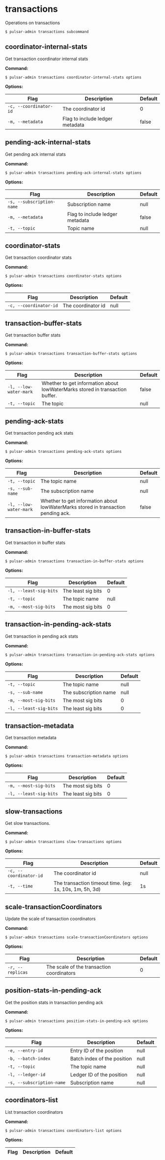 # transactions

Operations on transactions


```shell
$ pulsar-admin transactions subcommand
```



## coordinator-internal-stats

Get transaction coordinator internal stats

**Command:**

```shell
$ pulsar-admin transactions coordinator-internal-stats options
```

**Options:**

|Flag|Description|Default|
|---|---|---|
| `-c, --coordinator-id` | The coordinator id|0||
| `-m, --metadata` | Flag to include ledger metadata|false||


## pending-ack-internal-stats

Get pending ack internal stats

**Command:**

```shell
$ pulsar-admin transactions pending-ack-internal-stats options
```

**Options:**

|Flag|Description|Default|
|---|---|---|
| `-s, --subscription-name` | Subscription name|null||
| `-m, --metadata` | Flag to include ledger metadata|false||
| `-t, --topic` | Topic name|null||


## coordinator-stats

Get transaction coordinator stats

**Command:**

```shell
$ pulsar-admin transactions coordinator-stats options
```

**Options:**

|Flag|Description|Default|
|---|---|---|
| `-c, --coordinator-id` | The coordinator id|null||


## transaction-buffer-stats

Get transaction buffer stats

**Command:**

```shell
$ pulsar-admin transactions transaction-buffer-stats options
```

**Options:**

|Flag|Description|Default|
|---|---|---|
| `-l, --low-water-mark` | Whether to get information about lowWaterMarks stored in transaction buffer.|false||
| `-t, --topic` | The topic|null||


## pending-ack-stats

Get transaction pending ack stats

**Command:**

```shell
$ pulsar-admin transactions pending-ack-stats options
```

**Options:**

|Flag|Description|Default|
|---|---|---|
| `-t, --topic` | The topic name|null||
| `-s, --sub-name` | The subscription name|null||
| `-l, --low-water-mark` | Whether to get information about lowWaterMarks stored in transaction pending ack.|false||


## transaction-in-buffer-stats

Get transaction in buffer stats

**Command:**

```shell
$ pulsar-admin transactions transaction-in-buffer-stats options
```

**Options:**

|Flag|Description|Default|
|---|---|---|
| `-l, --least-sig-bits` | The least sig bits|0||
| `-t, --topic` | The topic name|null||
| `-m, --most-sig-bits` | The most sig bits|0||


## transaction-in-pending-ack-stats

Get transaction in pending ack stats

**Command:**

```shell
$ pulsar-admin transactions transaction-in-pending-ack-stats options
```

**Options:**

|Flag|Description|Default|
|---|---|---|
| `-t, --topic` | The topic name|null||
| `-s, --sub-name` | The subscription name|null||
| `-m, --most-sig-bits` | The most sig bits|0||
| `-l, --least-sig-bits` | The least sig bits|0||


## transaction-metadata

Get transaction metadata

**Command:**

```shell
$ pulsar-admin transactions transaction-metadata options
```

**Options:**

|Flag|Description|Default|
|---|---|---|
| `-m, --most-sig-bits` | The most sig bits|0||
| `-l, --least-sig-bits` | The least sig bits|0||


## slow-transactions

Get slow transactions.

**Command:**

```shell
$ pulsar-admin transactions slow-transactions options
```

**Options:**

|Flag|Description|Default|
|---|---|---|
| `-c, --coordinator-id` | The coordinator id|null||
| `-t, --time` | The transaction timeout time. (eg: 1s, 10s, 1m, 5h, 3d)|1s||


## scale-transactionCoordinators

Update the scale of transaction coordinators

**Command:**

```shell
$ pulsar-admin transactions scale-transactionCoordinators options
```

**Options:**

|Flag|Description|Default|
|---|---|---|
| `-r, --replicas` | The scale of the transaction coordinators|0||


## position-stats-in-pending-ack

Get the position stats in transaction pending ack

**Command:**

```shell
$ pulsar-admin transactions position-stats-in-pending-ack options
```

**Options:**

|Flag|Description|Default|
|---|---|---|
| `-e, --entry-id` | Entry ID of the position|null||
| `-b, --batch-index` | Batch index of the position|null||
| `-t, --topic` | The topic name|null||
| `-l, --ledger-id` | Ledger ID of the position|null||
| `-s, --subscription-name` | Subscription name|null||


## coordinators-list

List transaction coordinators

**Command:**

```shell
$ pulsar-admin transactions coordinators-list options
```

**Options:**

|Flag|Description|Default|
|---|---|---|

